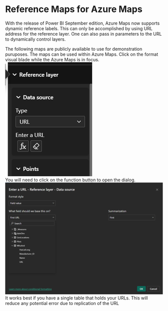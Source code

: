 # Reference Maps for Azure Maps  

With the release of Power BI September edition, Azure Maps now supports dynamic reference labels. This can only be accomplished by using URL address for the reference layer. One can also pass in parameters to the URL to dynamically control layers.  

The following maps are publicly available to use for demonstration puruposes. The maps can be used within Azure Maps. Click on the format visual blade while the Azure Maps is in focus.  
![Reference Layers](./images/ReferenceLayers.png)  
You will need to click on the function button to open the dialog.  
![Reference Dialog](./images/ReferenceDialog.png)  
It works best if you have a single table that holds your URLs. This will reduce any potential error due to replication of the URL  

